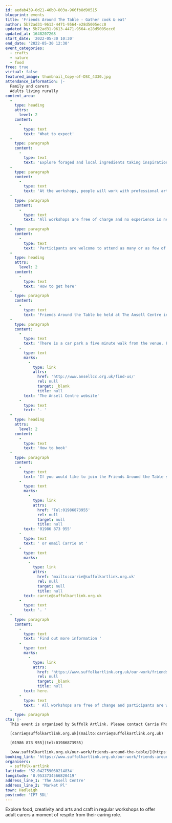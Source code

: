 ```yaml
---
id: aedab439-0d21-46b0-803a-966fb8d90515
blueprint: events
title: 'Friends Around The Table - Gather cook & eat'
author: 5b72ad31-9613-4471-9564-e28d5005ecc0
updated_by: 5b72ad31-9613-4471-9564-e28d5005ecc0
updated_at: 1648207268
start_date: '2022-05-30 10:30'
end_date: '2022-05-30 12:30'
event_categories:
  - crafts
  - nature
  - food
free: true
virtual: false
featured_image: thumbnail_Copy-of-DSC_4330.jpg
attendance_information: |-
  Family and carers 
  Adults living rurally
content_area:
  -
    type: heading
    attrs:
      level: 2
    content:
      -
        type: text
        text: 'What to expect'
  -
    type: paragraph
    content:
      -
        type: text
        text: 'Explore foraged and local ingredients taking inspiration from the countryside with Lola De Mille.'
  -
    type: paragraph
    content:
      -
        type: text
        text: 'At the workshops, people will work with professional artists, where there will be opportunities to meet new people, learn new skills and improve their physical and mental wellbeing through inspiring activities.'
  -
    type: paragraph
    content:
      -
        type: text
        text: 'All workshops are free of charge and no experience is necessary.'
  -
    type: paragraph
    content:
      -
        type: text
        text: 'Participants are welcome to attend as many or as few of the workshops as they are able.'
  -
    type: heading
    attrs:
      level: 2
    content:
      -
        type: text
        text: 'How to get here'
  -
    type: paragraph
    content:
      -
        type: text
        text: 'Friends Around the Table be held at The Ansell Centre in Hadleigh, IP7 5DL.'
  -
    type: paragraph
    content:
      -
        type: text
        text: 'There is a car park a five minute walk from the venue. For more information about how to find the venue, please visit '
      -
        type: text
        marks:
          -
            type: link
            attrs:
              href: 'http://www.ansellcc.org.uk/find-us/'
              rel: null
              target: _blank
              title: null
        text: 'The Ansell Centre website'
      -
        type: text
        text: '. '
  -
    type: heading
    attrs:
      level: 2
    content:
      -
        type: text
        text: 'How to book'
  -
    type: paragraph
    content:
      -
        type: text
        text: 'If you would like to join the Friends Around the Table sessions please call Carrie Phoenix on '
      -
        type: text
        marks:
          -
            type: link
            attrs:
              href: 'Tel:01986873955'
              rel: null
              target: null
              title: null
        text: '01986 873 955'
      -
        type: text
        text: ' or email Carrie at '
      -
        type: text
        marks:
          -
            type: link
            attrs:
              href: 'mailto:carrie@suffolkartlink.org.uk'
              rel: null
              target: null
              title: null
        text: carrie@suffolkartlink.org.uk
      -
        type: text
        text: '. '
  -
    type: paragraph
    content:
      -
        type: text
        text: 'Find out more information '
      -
        type: text
        marks:
          -
            type: link
            attrs:
              href: 'https://www.suffolkartlink.org.uk/our-work/friends-around-the-table/'
              rel: null
              target: _blank
              title: null
        text: here.
      -
        type: text
        text: ' All workshops are free of change and participants are welcome to attend as few or as many of the workshops as they are able. '
  -
    type: paragraph
cta: |-
  This event is organised by Suffolk Artlink. Please contact Carrie Phoenix:

  [carrie@suffolkartlink.org.uk](mailto:carrie@suffolkartlink.org.uk)

  [01986 873 955](tel:01986873955)

  [www.suffolkartlink.org.uk/our-work/friends-around-the-table/](https://www.suffolkartlink.org.uk/our-work/friends-around-the-table/)
booking_link: 'https://www.suffolkartlink.org.uk/our-work/friends-around-the-table/'
organisers:
  - suffolk-artlink
latitude: '52.042759060214834'
longitude: '0.9533734566820419'
address_line_1: 'The Ansell Centre'
address_line_2: 'Market Pl'
town: Hadleigh
postcode: 'IP7 5DL'
---
```

Explore food, creativity and arts and craft in regular workshops to offer adult carers a moment of respite from their caring role.